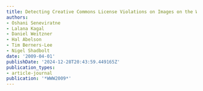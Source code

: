 ```yaml
---
title: Detecting Creative Commons License Violations on Images on the World Wide Web
authors:
- Oshani Seneviratne
- Lalana Kagal
- Daniel Weitzner
- Hal Abelson
- Tim Berners-Lee
- Nigel Shadbolt
date: '2009-04-01'
publishDate: '2024-12-28T20:43:59.449165Z'
publication_types:
- article-journal
publication: '*WWW2009*'
---
```

